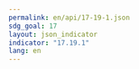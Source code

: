 ```yaml
---
permalink: en/api/17-19-1.json
sdg_goal: 17
layout: json_indicator
indicator: "17.19.1"
lang: en
---
```

